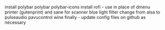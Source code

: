 install polybar
    polybar polybar-icons
install rofi - use in place of dmenu
printer (gutenprint) and sane for scanner
blue light filter
change from alsa to pulseaudio
pavucontrol
wine
finally - update config files on github as necessary
